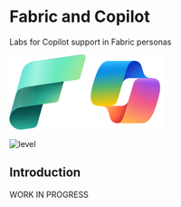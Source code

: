 # Fabric and Copilot
Labs for Copilot support in Fabric personas

![Microsoft Fabric](images/fabric.svg)
![Microsoft Copilot](images/copilot.svg)



![level](https://img.shields.io/badge/Microsoft%20Fabric-Copilot-green)


## Introduction
WORK IN PROGRESS